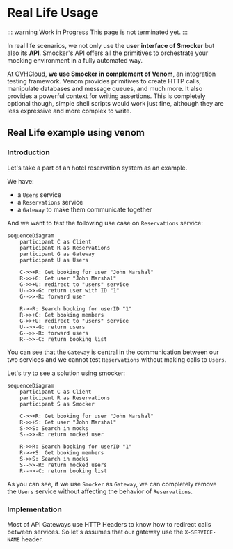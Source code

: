 # Real Life Usage

::: warning Work in Progress
This page is not terminated yet.
:::

In real life scenarios, we not only use the **user interface of Smocker** but also its **API**. Smocker's API offers all the primitives to orchestrate your mocking environment in a fully automated way.

At [OVHCloud](https://www.ovhcloud.com/fr/), **we use Smocker in complement of [Venom](https://github.com/ovh/venom)**, an integration testing framework. Venom provides primitives to create HTTP calls, manipulate databases and message queues, and much more. It also provides a powerful context for writing assertions. This is completely optional though, simple shell scripts would work just fine, although they are less expressive and more complex to write.

## Real Life example using venom

### Introduction

Let's take a part of an hotel reservation system as an example.

We have:

- a `Users` service
- a `Reservations` service
- a `Gateway` to make them communicate together

And we want to test the following use case on `Reservations` service:

```mermaid
sequenceDiagram
    participant C as Client
    participant R as Reservations
    participant G as Gateway
    participant U as Users

    C->>+R: Get booking for user "John Marshal"
    R->>+G: Get user "John Marshal"
    G->>+U: redirect to "users" service
    U-->>-G: return user with ID "1"
    G-->>-R: forward user

    R->>R: Search booking for userID "1"
    R->>+G: Get booking members
    G->>+U: redirect to "users" service
    U-->>-G: return users
    G-->>-R: forward users
    R-->>-C: return booking list
```

You can see that the `Gateway` is central in the communication between our two services
and we cannot test `Reservations` without making calls to `Users`.


Let's try to see a solution using smocker:

```mermaid
sequenceDiagram
    participant C as Client
    participant R as Reservations
    participant S as Smocker

    C->>+R: Get booking for user "John Marshal"
    R->>+S: Get user "John Marshal"
    S->>S: Search in mocks
    S-->>-R: return mocked user

    R->>R: Search booking for userID "1"
    R->>+S: Get booking members
    S->>S: Search in mocks
    S-->>-R: return mocked users
    R-->>-C: return booking list
```

As you can see, if we use `Smocker` as `Gateway`,
we can completely remove the `Users` service without affecting the behavior of `Reservations`.

### Implementation

Most of API Gateways use HTTP Headers to know how to redirect calls between services.
So let's assumes that our gateway use the `X-SERVICE-NAME` header.
